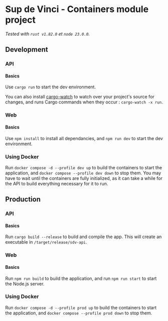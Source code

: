 # Sup de Vinci - Containers module project

*Tested with `rust v1.82.0` et `node 23.0.0`.*

## Development

### API

#### Basics

Use `cargo run` to start the dev environment.

You can also install [cargo-watch](https://crates.io/crates/cargo-watch) to watch over your project's source for changes, and runs Cargo commands when they occur : `cargo-watch -x run`.

### Web

#### Basics

Use `npm install` to install all dependancies, and `npm run dev` to start the dev environment.

### Using Docker

Run `docker compose -d --profile dev up` to build the containers to start the application, and `docker compose --profile dev down` to stop them.
You may have to wait until the containers are fully initialized, as it can take a while for the API to build everything necessary for it to run.


## Production

### API

#### Basics

Run `cargo build --release` to build and compile the app. This will create an executable in `/target/release/sdv-api`.

### Web

#### Basics

Run `npm run build` to build the application, and run `npm run start` to start the Node.js server. 

### Using Docker

Run `docker compose -d --profile prod up` to build the containers to start the application, and `docker compose --profile prod down` to stop them.
